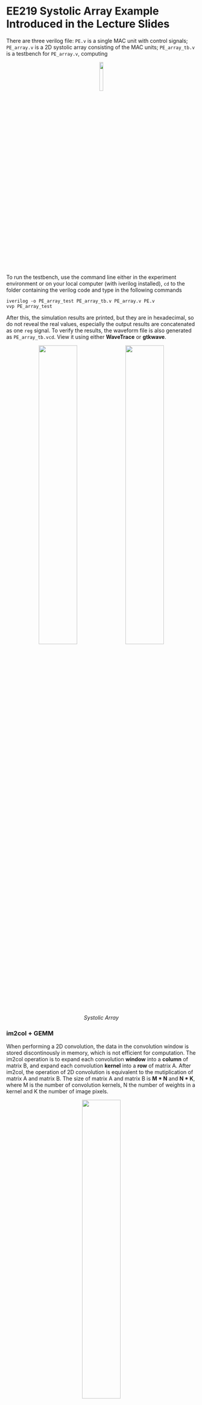 # EE219 Systolic Array Example Introduced in the Lecture Slides
 
There are three verilog file: `PE.v` is a single MAC unit with control signals; `PE_array.v` is a 2D systolic array consisting of the MAC units; `PE_array_tb.v` is a testbench for `PE_array.v`, computing 

<p align="center">
  <img src ="http://latex.codecogs.com/svg.latex?%5Cbegin%7Bpmatrix%7D%0D%0A0%261%261%5C%5C%0D%0A1%261%260%5C%5C%0D%0A1%260%261%5C%5C%0D%0A%5Cend%7Bpmatrix%7D%5Ctimes%5Cbegin%7Bpmatrix%7D1%262%5C%5C3%264%5C%5C5%266%5C%5C%5Cend%7Bpmatrix%7D"  width="14%"/>
</p>
<p align = "center">
</p>

To run the testbench, use the command line either in the experiment environment or on your local computer (with iverilog installed), `cd` to the folder containing the verilog code and type in the following commands
```
iverilog -o PE_array_test PE_array_tb.v PE_array.v PE.v
vvp PE_array_test
```
After this, the simulation results are printed, but they are in hexadecimal, so do not reveal the real values, especially the output results are concatenated as one `reg` signal. To verify the results, the waveform file is also generated as `PE_array_tb.vcd`. View it using either **WaveTrace** or **gtkwave**.


<p align="center">
  <img src ="img/array.png"  width="45%"/>
  <img src ="img/flow.gif"  width="45%"/>
</p>
<p align = "center">
  <i>Systolic Array</i>
</p>

### im2col + GEMM

When performing a 2D convolution, the data in the convolution window is stored discontinously in memory, which is not efficient for computation. The im2col operation is to expand each convolution **window** into a **column** of matrix B, and expand each convolution **kernel** into a **row** of matrix A. After im2col, the operation of 2D convolution is equivalent to the mutiplication of matrix A and matrix B. The size of matrix A and matrix B is **M \* N** and **N \* K**, where M is the number of convolution kernels, N the number of weights in a kernel and K the number of image pixels.

<p align="center">
  <img src ="img/im2col.gif"  width="45%"/>
</p>

## Lab Tasks

The whole design includes three tasks

1. perform im2col transformation on the input images
2. slice two matrices and load data to the buffer
3. perform matrix multiplication using systolic array

You need to implement the first and third tasks (im2col and systolic array).

### Data Storage

All the input and output data are stored in a simulated memory with 32 bits, find the base addresses of each parameter in the below form. Please note that the image, weights and output matrix are stored in row-major order, the im2col are stored in column-major order.


| Name | Value | Description |
| - | - | - |
| IMG_BASE | 0x00000000 | image base address |
| WEIGHT_BASE | 0x00001000 | weights base address |
| IM2COL_BASE | 0x00002000 | im2col base address |
| OUTPUT_BASE | 0x00003000 | output base address |

<p align="center">
  <img src ="img/mem.png"  width="45%"/>
</p>


### Matrix Slicing

When the size of input matrix is larger than the size of systolic array, the matrix should be first sliced, the width of each slice is the same as the array size. Assume below situation, matrix A and matrix B are divided into 4 slice respectively, we first stream (A_slice0, B_slice0) into the array, and second stream (A_slcie0, B_slice1), and so on... To finish the whole matrix multiplication, each PE needs to do 4x4=16 accumulations. To control the streaming of the input, we needs two cascaded counter to provide correct indexes of slices and pixels.

For the case that the matrix size is not a multiple of the array size, the matrix needs to be appended with zero rows and colunms. This operation is automatically done in the testbench and **you can just assume the integer multiples in your design**.

<p align="center">
  <img src ="img/slicing.png"  width="60%"/>
</p>

## Design Specification

Implementation of below three modules are mandatory, you can add extra modules (but not necessary). All the modules should be written by Verilog.

* im2col.v
* pe.v
* systolic.v

Design details are described below.

### Module im2col (im2col.v)

This module performs the im2col conversion. You need to read image values from memory and write them back to the proper location. (Here we only consider 3x3 filters.)

#### Parameters

| name | description |
| - | - |
| IMG_W | image width |
| IMG_H | image height |
| DATA_WIDTH | data width |
| ADDR_WIDTH | address width |
| FILTER_SIZE | size of convolution kernel（e.g. 3 means 3x3 kernel） |
| IMG_BASE | image base address |
| IM2COL_BASE | im2col base address |

#### Ports

| name | type | width | description |
| - | - | - | - |
| clk | input | 1 | clock signal |
| rst_im2col | input | 1 | reset signal |
| data_rd | input | DATA_WIDTH | memory read value |
| data_wr | output | DATA_WIDTH | memory write value |
| addr_rd | output | ADDR_WIDTH | memory read address |
| addr_wr | output | ADDR_WIDTH | memory write address |
| im2col_done | output | 1 | oepration done signal |
| mem_wr_en | output | 1 | memory write enable |

#### Design Requirements

1. Begin im2col conversion on negedge of `rst_im2col`, pull `im2col_done` up when finish.
2. The memory can be read and write once per clock cycle.
3. Use zero-padding in 2D convolution.

### Module PE (pe.v)

The basic function of PE is calculating the dot products of the rows and columns, and streaming the inputs to its neighbors.

#### Parameters

| name | description |
| - | - |
| N | the number of columns in matrix A |
| MAX_CNT | maximun number of accumulation operations（(M\*K)/(ARR_SIZE\*ARR_SIZE)） |
| DATA_WIDTH | data width |
| ACC_WIDTH | accumulator width |

#### Ports

| name | type | width | description |
| - | - | - | - |
| clk | input | 1 | clock signal |
| rst | input | 1 | reset signal |
| init | input | 1 | signal to clear accumulator |
| in_a | input | DATA_WIDTH | input a |
| in_b | input | DATA_WIDTH | input b |
| out_a | output | DATA_WIDTH | output a |
| out_b | output | DATA_WIDTH | output b |
| out_sum | output | ACC_WIDTH | accumulation output |
| valid_D | output | 1 | output valid |

#### Design Requirements

1. Perform multiply-accumulation on two inputs `in_a` and `in_b` in every clock cycle.
2. Streaming out registered version of `in_a` and `in_b` to `out_a` and `out_b`.
3. Pull up `valid_D` when the dot product is valid.
4. Reset all the output on `rst`.
5. Clear the accumulator and start a new accumulation on `init`.

### Module Systolic Array (systolic.v)

The systolic array is constructed by instantiation of the PE modules. You need to connect the PEs properly and generate the `init` signal for each of them. You also need to generate the pixel and slice counter as described above.

#### Parameters

| name | description |
| - | - |
| M | number of rows in matrix A |
| N | number of columns in matrix A |
| K | number of columns in matrix B |
| ARR_SIZE | size of systolic array |
| DATA_WIDTH | data width |
| ACC_WIDTH | accumulator width |

#### Ports

| name | type | width | description |
| - | - | - | - |
| clk | input | 1 | clock signal |
| rst | input | 1 | reset signal |
| enable_row_count_A | input | 1 | allow the slice counter of A to increment |
| A | input | DATA_WIDTH*ARR_SIZE | inputs on the side of matrix A |
| B | input | DATA_WIDTH*ARR_SIZE | inputs on the side of matrix B |
| D | output | ACC_WIDTH\*ARR_SIZE\*ARR_SIZE | connect to each PE's `out_sum` (D[i][j] -> PE[i][j].out_sum) |
| valid_D | output | ARR_SIZE*ARR_SIZE | connect to each PE's `valid_D` (valid_D[i][j] -> PE[i][j].valid_D) |
| pixel_cntr_A | output | 32 | pixel index of matrix A |
| slice_cntr_A | output | 32 | slice index of matrix A |
| pixel_cntr_B | output | 32 | pixel index of matrix B |
| slice_cntr_B | output | 32 | slice index of matrix B |

#### Design Requirements

1. reset all the outputs on `rst`.

## Simulation Environment

### File location

Copy the `lab2` folder to path `~/workspace/ics/projects/` in the docker image. The three module files with ports defination are located in `lab2/vsrc/src/`

### Run single test

You may have to install numpy first by
```
conda install numpy
```
or
```
pip3 install numpy
```

Simply run `make` under `~/workspace/ics/projects/lab2`, it will automatically generate inputs and do a test on your design. If you pass the test, the terminal will show something like

<img src="img/make.png" width="95%" align="middle"/>

(numbers are printed in hexadecimal)

#### Specifiy parameters

You can specify the parameters like

```
make ARR_SIZE=4 IMG_W=5 IMG_H=4 FILTER_NUM=6 FILTER_SIZE=3
```

#### Enable debug

Add `DEBUG=1` to print more useful information.

#### Clean

Run `make clean` to clean up the output files. It is recommended to do this before every simulation.

### Run multiple tests

Give execute permission to the script
```
chmod +x ./run_test.sh
```

Run tests
```
./run_test.sh
```
20 test cases are given in `test/testcase.txt`, you can add your own cases to it.

Test results (pass or filed) are saved in file `test/test_result.txt`.

### Debug
For the usage of docker image and waveform viewing, please follow this tutorial: [https://github.com/ColsonZhang/ICS/blob/master/doc/tutorial/manual-2.md](https://github.com/ColsonZhang/ICS/blob/master/doc/tutorial/manual-2.md)

## Marking
The total score (100%) is the sum of code (80%) and report writing (20%)

### Code (80%)
* Successful submission (5%) 
* Complete im2col module (10%)
* Complete PE module (10%)
* Complete systolic array
  * Fail all the tests (0%)
  * Pass N tests (25% + 1.5% * N)

Your code will be tested by the same cases in `test/testcase.txt`.

### Report (20%)
The report should be written in English and follows the [IEEE double-column template](https://www.ieee.org/conferences/publishing/templates.html). Only PDF format is acceptable.

A good report should includes following components:
* An introduction to briefly introduce the system design.
* Implementation details for each of the modules.
* A strong conclusion to assess and summarize your design.

## Bonus
Compute the total execution time of systolic array (begin with the negedge of rst and end with the last posedge of valid_D). You shoud give a equation of clock cycles based on the module parameters (M, N, K, ARR_SIZE, etc.) and explain the reason.

## Submission
Please compress all the files in your `vsrc/src` folder and the report into a `zip` file with name `{StudentNumber}_EE219_Lab2.zip`, and submit to Blackboard. The file structure should be like
```
12345678_EE219_Lab2
|-- report.pdf
|-- src
    |-- im2col.v
    |-- pe.v
    |-- systolic.v
    `-- ...
```

## Reference

[1] Yajun, Ha. EE116: FPGA-based Hardware System Design. ShanghaiTech University, 2020
